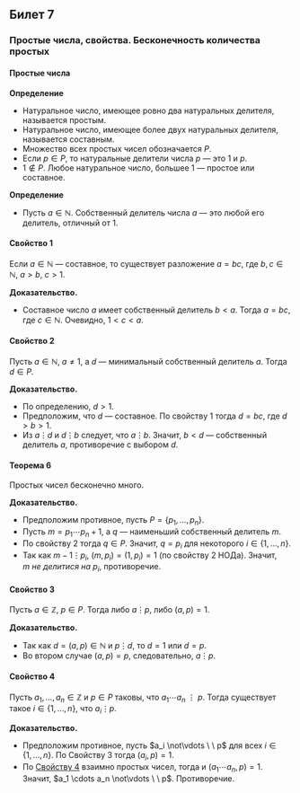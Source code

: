## Билет 7

### Простые числа, свойства. Бесконечность количества простых

#### Простые числа

**Определение**

- Натуральное число, имеющее ровно два натуральных делителя, называется простым.
- Натуральное число, имеющее более двух натуральных делителя, называется составным.
- Множество всех простых чисел обозначается $P$.
- Если $p \in P$, то натуральные делители числа $p$ — это $1$ и $p$.
- $1 \notin P$. Любое натуральное число, большее $1$ — простое или составное.

**Определение**

- Пусть $a \in \mathbb{N}$. Собственный делитель числа $a$ — это любой его делитель, отличный от $1$.

#### Свойство 1

Если $a \in \mathbb{N}$ — составное, то существует разложение $a = bc$, где $b, c \in \mathbb{N}$, $a > b$, $c > 1$.

**Доказательство.**

- Составное число $a$ имеет собственный делитель $b < a$. Тогда $a = bc$, где $c \in \mathbb{N}$. Очевидно, $1 < c < a$.

#### Свойство 2

Пусть $a \in \mathbb{N}$, $a \neq 1$, а $d$ — минимальный собственный делитель $a$. Тогда $d \in P$.

**Доказательство.**

- По определению, $d > 1$.
- Предположим, что $d$ — составное. По свойству 1 тогда $d = bc$, где $d > b > 1$.
- Из $a \vdots d$ и $d \vdots b$ следует, что $a \vdots b$. Значит, $b < d$ — собственный делитель $a$, противоречие с выбором $d$.

#### Теорема 6

Простых чисел бесконечно много.

**Доказательство.**

- Предположим противное, пусть $P = \{p_1, \ldots, p_n\}$.
- Пусть $m = p_1 \cdots p_n + 1$, а $q$ — наименьший собственный делитель $m$.
- По свойству 2 тогда $q \in P$. Значит, $q = p_i$ для некоторого $i \in \{1, \ldots, n\}$.
- Так как $m - 1 \vdots p_i$, $(m, p_i) = (1, p_i) = 1$ (по свойству 2 НОДа). Значит, $m \  не \  делитися \ на \  p_i$, противоречие.

#### Свойство 3

Пусть $a \in \mathbb{Z}$, $p \in P$. Тогда либо $a \vdots p$, либо $(a, p) = 1$.

**Доказательство.**

- Так как $d = (a, p) \in \mathbb{N}$ и $p \vdots d$, то $d = 1$ или $d = p$.
- Во втором случае $(a, p) = p$, следовательно, $a \vdots p$.

#### Свойство 4

Пусть $a_1, \ldots, a_n \in \mathbb{Z}$ и $p \in P$ таковы, что $a_1 \cdots a_n \ \vdots \  p$. Тогда существует такое $i \in \{1, \ldots, n\}$, что $a_i \vdots p$.

**Доказательство.**

- Предположим противное, пусть $a_i \not\vdots \ \  p$ для всех $i \in \{1, \ldots, n\}$. По Свойству 3 тогда $(a_i, p) = 1$.
- По [Свойству 4](#Свойство-4-для-взаимно-простых-чисел) взаимно простых чисел, тогда и $(a_1 \cdots a_n, p) = 1$. Значит, $a_1 \cdots a_n \not\vdots \ \ p$. Противоречие.
